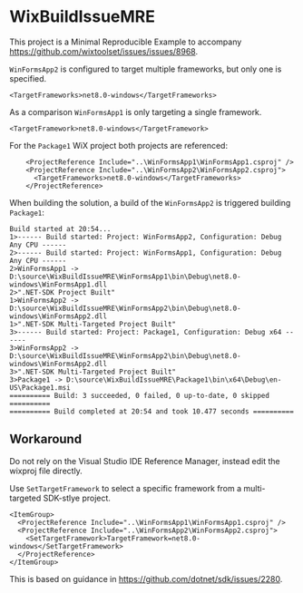 # WixBuildIssueMRE

This project is a Minimal Reproducible Example to accompany https://github.com/wixtoolset/issues/issues/8968.

`WinFormsApp2` is configured to target multiple frameworks, but only one is specified.

```
<TargetFrameworks>net8.0-windows</TargetFrameworks>
```

As a comparison `WinFormsApp1` is only targeting a single framework.

```
<TargetFramework>net8.0-windows</TargetFramework>
```

For the `Package1` WiX project both projects are referenced:

```
    <ProjectReference Include="..\WinFormsApp1\WinFormsApp1.csproj" />
    <ProjectReference Include="..\WinFormsApp2\WinFormsApp2.csproj">
      <TargetFrameworks>net8.0-windows</TargetFrameworks>
    </ProjectReference>
```

When building the solution, a build of the `WinFormsApp2` is triggered building `Package1`:

```
Build started at 20:54...
1>------ Build started: Project: WinFormsApp2, Configuration: Debug Any CPU ------
2>------ Build started: Project: WinFormsApp1, Configuration: Debug Any CPU ------
2>WinFormsApp1 -> D:\source\WixBuildIssueMRE\WinFormsApp1\bin\Debug\net8.0-windows\WinFormsApp1.dll
2>".NET-SDK Project Built"
1>WinFormsApp2 -> D:\source\WixBuildIssueMRE\WinFormsApp2\bin\Debug\net8.0-windows\WinFormsApp2.dll
1>".NET-SDK Multi-Targeted Project Built"
3>------ Build started: Project: Package1, Configuration: Debug x64 ------
3>WinFormsApp2 -> D:\source\WixBuildIssueMRE\WinFormsApp2\bin\Debug\net8.0-windows\WinFormsApp2.dll
3>".NET-SDK Multi-Targeted Project Built"
3>Package1 -> D:\source\WixBuildIssueMRE\Package1\bin\x64\Debug\en-US\Package1.msi
========== Build: 3 succeeded, 0 failed, 0 up-to-date, 0 skipped ==========
========== Build completed at 20:54 and took 10.477 seconds ==========
```

## Workaround
Do not rely on the Visual Studio IDE Reference Manager, instead edit the wixproj file directly.

Use `SetTargetFramework` to select a specific framework from a multi-targeted SDK-stlye project.

```
<ItemGroup>
  <ProjectReference Include="..\WinFormsApp1\WinFormsApp1.csproj" />
  <ProjectReference Include="..\WinFormsApp2\WinFormsApp2.csproj">
    <SetTargetFramework>TargetFramework=net8.0-windows</SetTargetFramework>
  </ProjectReference>
</ItemGroup>
```

This is based on guidance in https://github.com/dotnet/sdk/issues/2280.
